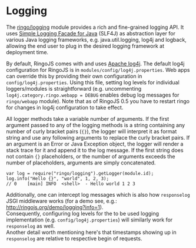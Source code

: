 # Logging

The [ringo/logging](/api/master/ringo/logging) module provides a rich and fine-grained logging API. It uses [Simple Logging Facade for Java][slf4j] (SLF4J) as abstraction layer for various Java logging frameworks, e.g. java.util.logging, log4j and logback, allowing the end user to plug in the desired logging framework at deployment time.

By default, RingoJS comes with and uses [Apache log4j][log4j]. The default log4j configuration for RingoJS is in `modules/config/log4j.properties`. Web apps can override this by providing their own configuration in `config/log4j.properties`. Using this file, setting log levels for individual loggers/modules is straightforward (e.g. uncommenting `log4j.category.ringo.webapp = DEBUG` enables debug log messages for `ringo/webapp` module). Note that as of RingoJS 0.5 you have to restart ringo for changes in log4j configuration to take effect. 

[slf4j]: http://www.slf4j.org/
[log4j]: http://logging.apache.org/log4j/

All logger methods take a variable number of arguments. If the first argument passed to any of the logging methods is a string containing any number of curly bracket pairs (`{}`), the logger will interpret it as format string and use any following arguments to replace the curly bracket pairs. If an argument is an Error or Java Exception object, the logger will render a stack trace for it and append it to the log message. If the first string does not contain `{}` placeholders, or the number of arguments exceeds the number of placeholders, arguments are simply concatenated.

    var log = require("ringo/logging").getLogger(module.id);
    log.info("Hello {}", "world", 1, 2, 3);
    // 0    [main] INFO  <shell>  - Hello world 1 2 3

Additionally, one can intercept log messages which is also how `responselog` JSGI middleware works (for a demo see, e.g.: <http://ringojs.org/demo/logging?info=1>).<br/>
Consequently, configuring log levels for the to be used logging implementation (e.g. `config/log4j.properties`) will similarly work for `responselog` as well.<br/>
Another detail worth mentioning here's that timestamps showing up in `responselog` are relative to respective begin of requests.